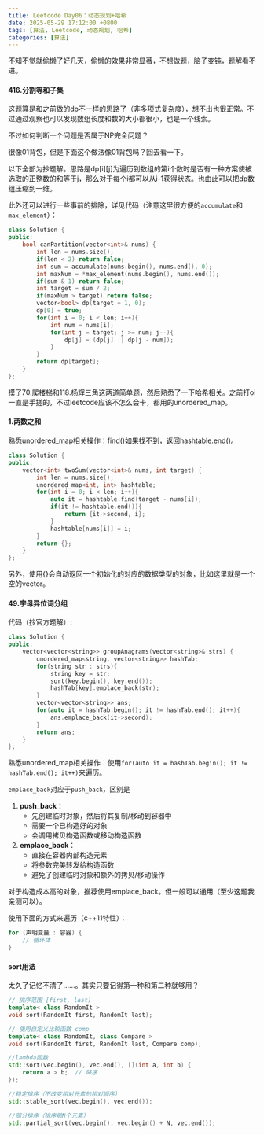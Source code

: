 ```yaml
---
title: Leetcode Day06：动态规划+哈希
date: 2025-05-29 17:12:00 +0800
tags: [算法, Leetcode, 动态规划, 哈希]
categories: [算法]
---
```

不知不觉就偷懒了好几天，偷懒的效果非常显著，不想做题，脑子变钝，题解看不进。

#### 416.分割等和子集

这题算是和之前做的dp不一样的思路了（非多项式复杂度），想不出也很正常。不过通过观察也可以发现数组长度和数的大小都很小，也是一个线索。

不过如何判断一个问题是否属于NP完全问题？

很像01背包，但是下面这个做法像01背包吗？回去看一下。

以下全部为抄题解。思路是dp\[i]\[j]为遍历到数组的第i个数时是否有一种方案使被选取的正整数的和等于j，那么对于每个i都可以从i-1获得状态。也由此可以把dp数组压缩到一维。

此外还可以进行一些事前的排除，详见代码（注意这里很方便的`accumulate`和`max_element`）：

```c++
class Solution {
public:
    bool canPartition(vector<int>& nums) {
        int len = nums.size();
        if(len < 2) return false;
        int sum = accumulate(nums.begin(), nums.end(), 0);
        int maxNum = *max_element(nums.begin(), nums.end());
        if(sum & 1) return false;
        int target = sum / 2;
        if(maxNum > target) return false;
        vector<bool> dp(target + 1, 0);
        dp[0] = true;
        for(int i = 0; i < len; i++){
            int num = nums[i];
            for(int j = target; j >= num; j--){
                dp[j] = (dp[j] || dp[j - num]);
            }
        }
        return dp[target];
    }
};
```

摸了70.爬楼梯和118.杨辉三角这两道简单题，然后熟悉了一下哈希相关。之前打oi一直是手搓的，不过leetcode应该不怎么会卡，都用的unordered_map。

#### 1.两数之和

熟悉unordered_map相关操作：find()如果找不到，返回hashtable.end()。

```c++
class Solution {
public:
    vector<int> twoSum(vector<int>& nums, int target) {
        int len = nums.size();
        unordered_map<int, int> hashtable;
        for(int i = 0; i < len; i++){
            auto it = hashtable.find(target - nums[i]);
            if(it != hashtable.end()){
                return {it->second, i};
            }
            hashtable[nums[i]] = i;
        }
        return {};
    }
};
```

另外，使用{}会自动返回一个初始化的对应的数据类型的对象，比如这里就是一个空的vector<int>。

#### 49.字母异位词分组

代码（抄官方题解）:

```c++
class Solution {
public:
    vector<vector<string>> groupAnagrams(vector<string>& strs) {
        unordered_map<string, vector<string>> hashTab;
        for(string str : strs){
            string key = str;
            sort(key.begin(), key.end());
            hashTab[key].emplace_back(str);
        }
        vector<vector<string>> ans;
        for(auto it = hashTab.begin(); it != hashTab.end(); it++){
            ans.emplace_back(it->second);
        }
        return ans;
    }
};
```

熟悉unordered_map相关操作：使用`for(auto it = hashTab.begin(); it != hashTab.end(); it++)`来遍历。

`emplace_back`对应于`push_back`，区别是

1. **push_back**：
   - 先创建临时对象，然后将其复制/移动到容器中
   - 需要一个已构造好的对象
   - 会调用拷贝构造函数或移动构造函数
2. **emplace_back**：
   - 直接在容器内部构造元素
   - 将参数完美转发给构造函数
   - 避免了创建临时对象和额外的拷贝/移动操作

对于构造成本高的对象，推荐使用emplace_back。但一般可以通用（至少这题我亲测可以）。

使用下面的方式来遍历（c++11特性）：

```c++
for (声明变量 : 容器) {
    // 循环体
}
```

#### sort用法

太久了记忆不清了……。其实只要记得第一种和第二种就够用？

```c++
// 排序范围 [first, last)
template< class RandomIt >
void sort(RandomIt first, RandomIt last);

// 使用自定义比较函数 comp
template< class RandomIt, class Compare >
void sort(RandomIt first, RandomIt last, Compare comp);

//lambda函数
std::sort(vec.begin(), vec.end(), [](int a, int b) {
    return a > b;  // 降序
});

//稳定排序（不改变相对元素的相对顺序）
std::stable_sort(vec.begin(), vec.end());

//部分排序（排序前N个元素）
std::partial_sort(vec.begin(), vec.begin() + N, vec.end());
```



